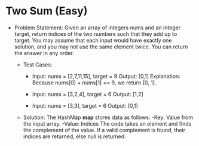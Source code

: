 # Two Sum (Easy)
- Problem Statement:
    Given an array of integers nums and an integer target, return indices of the two numbers such that they add up to target.
    You may assume that each input would have exactly one solution, and you may not use the same element twice.
    You can return the answer in any order.

    - Test Cases:
        -   Input: nums = [2,7,11,15], target = 9
            Output: [0,1]
            Explanation: Because nums[0] + nums[1] == 9, we return [0, 1].

        -   Input: nums = [3,2,4], target = 6
            Output: [1,2]

        -   Input: nums = [3,3], target = 6
            Output: [0,1]
    
    - Solution:
        The HashMap **map** stores data as follows:
            -Key:   Value from the input array.
            -Value: Indices
        The code takes an element and finds the complement of the value. If a valid complement is found, their indices are returned, else null is returned.

